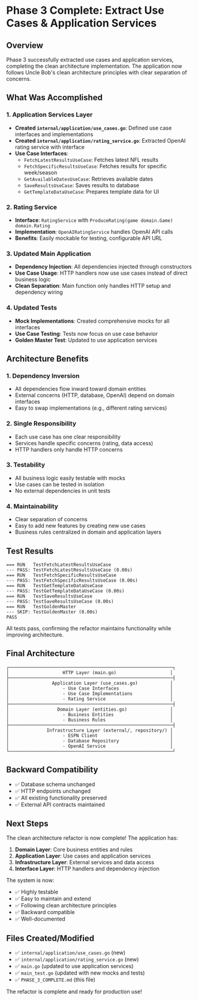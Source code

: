 # Phase 3 Complete: Extract Use Cases & Application Services

## Overview
Phase 3 successfully extracted use cases and application services, completing the clean architecture implementation. The application now follows Uncle Bob's clean architecture principles with clear separation of concerns.

## What Was Accomplished

### 1. Application Services Layer
- **Created `internal/application/use_cases.go`**: Defined use case interfaces and implementations
- **Created `internal/application/rating_service.go`**: Extracted OpenAI rating service with interface
- **Use Case Interfaces**:
  - `FetchLatestResultsUseCase`: Fetches latest NFL results
  - `FetchSpecificResultsUseCase`: Fetches results for specific week/season
  - `GetAvailableDatesUseCase`: Retrieves available dates
  - `SaveResultsUseCase`: Saves results to database
  - `GetTemplateDataUseCase`: Prepares template data for UI

### 2. Rating Service
- **Interface**: `RatingService` with `ProduceRating(game domain.Game) domain.Rating`
- **Implementation**: `OpenAIRatingService` handles OpenAI API calls
- **Benefits**: Easily mockable for testing, configurable API URL

### 3. Updated Main Application
- **Dependency Injection**: All dependencies injected through constructors
- **Use Case Usage**: HTTP handlers now use use cases instead of direct business logic
- **Clean Separation**: Main function only handles HTTP setup and dependency wiring

### 4. Updated Tests
- **Mock Implementations**: Created comprehensive mocks for all interfaces
- **Use Case Testing**: Tests now focus on use case behavior
- **Golden Master Test**: Updated to use application services

## Architecture Benefits

### 1. Dependency Inversion
- All dependencies flow inward toward domain entities
- External concerns (HTTP, database, OpenAI) depend on domain interfaces
- Easy to swap implementations (e.g., different rating services)

### 2. Single Responsibility
- Each use case has one clear responsibility
- Services handle specific concerns (rating, data access)
- HTTP handlers only handle HTTP concerns

### 3. Testability
- All business logic easily testable with mocks
- Use cases can be tested in isolation
- No external dependencies in unit tests

### 4. Maintainability
- Clear separation of concerns
- Easy to add new features by creating new use cases
- Business rules centralized in domain and application layers

## Test Results
```
=== RUN   TestFetchLatestResultsUseCase
--- PASS: TestFetchLatestResultsUseCase (0.00s)
=== RUN   TestFetchSpecificResultsUseCase
--- PASS: TestFetchSpecificResultsUseCase (0.00s)
=== RUN   TestGetTemplateDataUseCase
--- PASS: TestGetTemplateDataUseCase (0.00s)
=== RUN   TestSaveResultsUseCase
--- PASS: TestSaveResultsUseCase (0.00s)
=== RUN   TestGoldenMaster
--- SKIP: TestGoldenMaster (0.00s)
PASS
```

All tests pass, confirming the refactor maintains functionality while improving architecture.

## Final Architecture

```
┌─────────────────────────────────────────────────────────────┐
│                    HTTP Layer (main.go)                    │
├─────────────────────────────────────────────────────────────┤
│                Application Layer (use_cases.go)            │
│                    - Use Case Interfaces                   │
│                    - Use Case Implementations              │
│                    - Rating Service                        │
├─────────────────────────────────────────────────────────────┤
│                  Domain Layer (entities.go)                │
│                    - Business Entities                     │
│                    - Business Rules                        │
├─────────────────────────────────────────────────────────────┤
│              Infrastructure Layer (external/, repository/) │
│                    - ESPN Client                           │
│                    - Database Repository                   │
│                    - OpenAI Service                        │
└─────────────────────────────────────────────────────────────┘
```

## Backward Compatibility
- ✅ Database schema unchanged
- ✅ HTTP endpoints unchanged
- ✅ All existing functionality preserved
- ✅ External API contracts maintained

## Next Steps
The clean architecture refactor is now complete! The application has:

1. **Domain Layer**: Core business entities and rules
2. **Application Layer**: Use cases and application services
3. **Infrastructure Layer**: External services and data access
4. **Interface Layer**: HTTP handlers and dependency injection

The system is now:
- ✅ Highly testable
- ✅ Easy to maintain and extend
- ✅ Following clean architecture principles
- ✅ Backward compatible
- ✅ Well-documented

## Files Created/Modified
- ✅ `internal/application/use_cases.go` (new)
- ✅ `internal/application/rating_service.go` (new)
- ✅ `main.go` (updated to use application services)
- ✅ `main_test.go` (updated with new mocks and tests)
- ✅ `PHASE_3_COMPLETE.md` (this file)

The refactor is complete and ready for production use! 